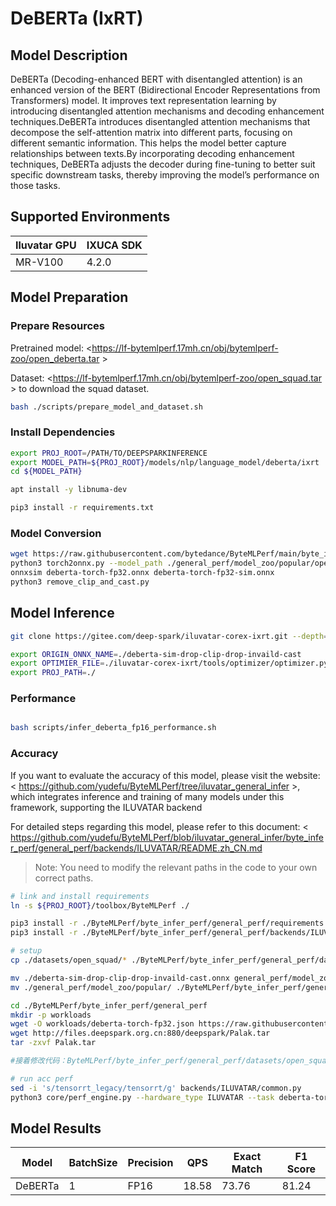 # DeBERTa (IxRT)

## Model Description

DeBERTa (Decoding-enhanced BERT with disentangled attention) is an enhanced version of the BERT (Bidirectional Encoder
Representations from Transformers) model. It improves text representation learning by introducing disentangled attention
mechanisms and decoding enhancement techniques.DeBERTa introduces disentangled attention mechanisms that decompose the
self-attention matrix into different parts, focusing on different semantic information. This helps the model better
capture relationships between texts.By incorporating decoding enhancement techniques, DeBERTa adjusts the decoder during
fine-tuning to better suit specific downstream tasks, thereby improving the model’s performance on those tasks.

## Supported Environments

| Iluvatar GPU | IXUCA SDK |
|--------------|-----------|
| MR-V100      | 4.2.0     |

## Model Preparation

### Prepare Resources

Pretrained model: <<https://lf-bytemlperf.17mh.cn/obj/bytemlperf-zoo/open_deberta.tar> >

Dataset: <<https://lf-bytemlperf.17mh.cn/obj/bytemlperf-zoo/open_squad.tar> > to download the squad dataset.

```bash
bash ./scripts/prepare_model_and_dataset.sh
```

### Install Dependencies

```bash
export PROJ_ROOT=/PATH/TO/DEEPSPARKINFERENCE
export MODEL_PATH=${PROJ_ROOT}/models/nlp/language_model/deberta/ixrt
cd ${MODEL_PATH}

apt install -y libnuma-dev

pip3 install -r requirements.txt
```

### Model Conversion

```bash
wget https://raw.githubusercontent.com/bytedance/ByteMLPerf/main/byte_infer_perf/general_perf/model_zoo/deberta-torch-fp32.json
python3 torch2onnx.py --model_path ./general_perf/model_zoo/popular/open_deberta/deberta-base-squad.pt --output_path deberta-torch-fp32.onnx
onnxsim deberta-torch-fp32.onnx deberta-torch-fp32-sim.onnx
python3 remove_clip_and_cast.py

```

## Model Inference

```bash
git clone https://gitee.com/deep-spark/iluvatar-corex-ixrt.git --depth=1

export ORIGIN_ONNX_NAME=./deberta-sim-drop-clip-drop-invaild-cast
export OPTIMIER_FILE=./iluvatar-corex-ixrt/tools/optimizer/optimizer.py
export PROJ_PATH=./
```

### Performance

```bash

bash scripts/infer_deberta_fp16_performance.sh
```

### Accuracy

If you want to evaluate the accuracy of this model, please visit the website: <
<https://github.com/yudefu/ByteMLPerf/tree/iluvatar_general_infer> >, which integrates inference and training of many
models under this framework, supporting the ILUVATAR backend

For detailed steps regarding this model, please refer to this document: <
<https://github.com/yudefu/ByteMLPerf/blob/iluvatar_general_infer/byte_infer_perf/general_perf/backends/ILUVATAR/README.zh_CN.md>
> Note: You need to modify the relevant paths in the code to your own correct paths.

```bash
# link and install requirements
ln -s ${PROJ_ROOT}/toolbox/ByteMLPerf ./

pip3 install -r ./ByteMLPerf/byte_infer_perf/general_perf/requirements.txt
pip3 install -r ./ByteMLPerf/byte_infer_perf/general_perf/backends/ILUVATAR/requirements.txt

# setup
cp ./datasets/open_squad/* ./ByteMLPerf/byte_infer_perf/general_perf/datasets/open_squad/

mv ./deberta-sim-drop-clip-drop-invaild-cast.onnx general_perf/model_zoo/popular/open_deberta/
mv ./general_perf/model_zoo/popular/ ./ByteMLPerf/byte_infer_perf/general_perf/model_zoo/

cd ./ByteMLPerf/byte_infer_perf/general_perf
mkdir -p workloads
wget -O workloads/deberta-torch-fp32.json https://raw.githubusercontent.com/bytedance/ByteMLPerf/refs/heads/main/byte_infer_perf/general_perf/workloads/deberta-torch-fp32.json
wget http://files.deepspark.org.cn:880/deepspark/Palak.tar
tar -zxvf Palak.tar

#接着修改代码：ByteMLPerf/byte_infer_perf/general_perf/datasets/open_squad/data_loader.py -AutoTokenizer.from_pretrained("Palak/microsoft_deberta-base_squad") => AutoTokenizer.from_pretrained("/Your/Path/Palak/microsoft_deberta-base_squad")

# run acc perf
sed -i 's/tensorrt_legacy/tensorrt/g' backends/ILUVATAR/common.py
python3 core/perf_engine.py --hardware_type ILUVATAR --task deberta-torch-fp32
```

## Model Results

| Model   | BatchSize | Precision | QPS   | Exact Match | F1 Score |
|---------|-----------|-----------|-------|-------------|----------|
| DeBERTa | 1         | FP16      | 18.58 | 73.76       | 81.24    |

